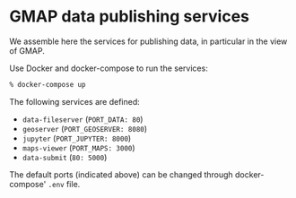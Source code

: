 # GMAP data publishing services

We assemble here the services for publishing data, in particular in the
view of GMAP.

Use Docker and docker-compose to run the services:
```bash
% docker-compose up
```

The following services are defined:
* `data-fileserver` (`PORT_DATA: 80`)
* `geoserver` (`PORT_GEOSERVER: 8080`)
* `jupyter` (`PORT_JUPYTER: 8000`)
* `maps-viewer` (`PORT_MAPS: 3000`)
* `data-submit` (`80: 5000`)

The default ports (indicated above) can be changed through docker-compose'
`.env` file.
